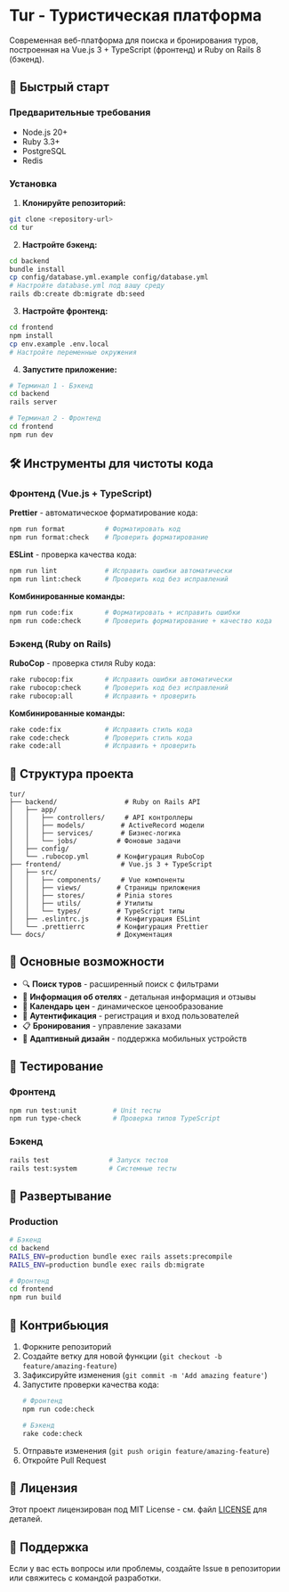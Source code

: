 # Tur - Туристическая платформа

Современная веб-платформа для поиска и бронирования туров, построенная на Vue.js 3 + TypeScript (фронтенд) и Ruby on Rails 8 (бэкенд).

## 🚀 Быстрый старт

### Предварительные требования
- Node.js 20+ 
- Ruby 3.3+
- PostgreSQL
- Redis

### Установка

1. **Клонируйте репозиторий:**
```bash
git clone <repository-url>
cd tur
```

2. **Настройте бэкенд:**
```bash
cd backend
bundle install
cp config/database.yml.example config/database.yml
# Настройте database.yml под вашу среду
rails db:create db:migrate db:seed
```

3. **Настройте фронтенд:**
```bash
cd frontend
npm install
cp env.example .env.local
# Настройте переменные окружения
```

4. **Запустите приложение:**
```bash
# Терминал 1 - Бэкенд
cd backend
rails server

# Терминал 2 - Фронтенд  
cd frontend
npm run dev
```

## 🛠 Инструменты для чистоты кода

### Фронтенд (Vue.js + TypeScript)

**Prettier** - автоматическое форматирование кода:
```bash
npm run format          # Форматировать код
npm run format:check    # Проверить форматирование
```

**ESLint** - проверка качества кода:
```bash
npm run lint            # Исправить ошибки автоматически
npm run lint:check      # Проверить код без исправлений
```

**Комбинированные команды:**
```bash
npm run code:fix        # Форматировать + исправить ошибки
npm run code:check      # Проверить форматирование + качество кода
```

### Бэкенд (Ruby on Rails)

**RuboCop** - проверка стиля Ruby кода:
```bash
rake rubocop:fix        # Исправить ошибки автоматически
rake rubocop:check      # Проверить код без исправлений
rake rubocop:all        # Исправить + проверить
```

**Комбинированные команды:**
```bash
rake code:fix           # Исправить стиль кода
rake code:check         # Проверить стиль кода
rake code:all           # Исправить + проверить
```

## 📁 Структура проекта

```
tur/
├── backend/                 # Ruby on Rails API
│   ├── app/
│   │   ├── controllers/     # API контроллеры
│   │   ├── models/         # ActiveRecord модели
│   │   ├── services/       # Бизнес-логика
│   │   └── jobs/          # Фоновые задачи
│   ├── config/
│   └── .rubocop.yml       # Конфигурация RuboCop
├── frontend/               # Vue.js 3 + TypeScript
│   ├── src/
│   │   ├── components/     # Vue компоненты
│   │   ├── views/         # Страницы приложения
│   │   ├── stores/        # Pinia stores
│   │   ├── utils/         # Утилиты
│   │   └── types/         # TypeScript типы
│   ├── .eslintrc.js       # Конфигурация ESLint
│   └── .prettierrc        # Конфигурация Prettier
└── docs/                  # Документация
```

## 🎯 Основные возможности

- 🔍 **Поиск туров** - расширенный поиск с фильтрами
- 🏨 **Информация об отелях** - детальная информация и отзывы
- 📅 **Календарь цен** - динамическое ценообразование
- 🔐 **Аутентификация** - регистрация и вход пользователей
- 📋 **Бронирования** - управление заказами
- 📱 **Адаптивный дизайн** - поддержка мобильных устройств

## 🧪 Тестирование

### Фронтенд
```bash
npm run test:unit         # Unit тесты
npm run type-check        # Проверка типов TypeScript
```

### Бэкенд
```bash
rails test               # Запуск тестов
rails test:system        # Системные тесты
```

## 🚀 Развертывание

### Production
```bash
# Бэкенд
cd backend
RAILS_ENV=production bundle exec rails assets:precompile
RAILS_ENV=production bundle exec rails db:migrate

# Фронтенд
cd frontend
npm run build
```

## 📝 Контрибьюция

1. Форкните репозиторий
2. Создайте ветку для новой функции (`git checkout -b feature/amazing-feature`)
3. Зафиксируйте изменения (`git commit -m 'Add amazing feature'`)
4. Запустите проверки качества кода:
   ```bash
   # Фронтенд
   npm run code:check
   
   # Бэкенд
   rake code:check
   ```
5. Отправьте изменения (`git push origin feature/amazing-feature`)
6. Откройте Pull Request

## 📄 Лицензия

Этот проект лицензирован под MIT License - см. файл [LICENSE](LICENSE) для деталей.

## 🤝 Поддержка

Если у вас есть вопросы или проблемы, создайте Issue в репозитории или свяжитесь с командой разработки.
